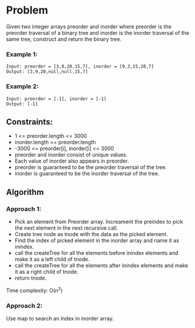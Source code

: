 # Problem

Given two integer arrays preorder and inorder where preorder is the preorder traversal of a binary tree and inorder is the inorder traversal of the same tree, construct and return the binary tree.

### Example 1:

```
Input: preorder = [3,9,20,15,7], inorder = [9,3,15,20,7]
Output: [3,9,20,null,null,15,7]
```

### Example 2:

```
Input: preorder = [-1], inorder = [-1]
Output: [-1]
```

## Constraints:

- 1 <= preorder.length <= 3000
- inorder.length == preorder.length
- -3000 <= preorder[i], inorder[i] <= 3000
- preorder and inorder consist of unique values.
- Each value of inorder also appears in preorder.
- preorder is guaranteed to be the preorder traversal of the tree.
- inorder is guaranteed to be the inorder traversal of the tree.

## Algorithm

### Approach 1:

- Pick an element from Preorder array. Increament the preindex to pick the next element in the next recursive call.
- Create tree node as tnode with the data as the picked element.
- Find the index of picked element in the inorder array and name it as inindex.
- call the createTree for all the elements before inindex elements and make it as a left child of tnode.
- call the createTree for all the elements after inindex elements and make it as a right child of tnode.
- return tnode.

Time complexity: O(n<sup>2</sup>)

### Approach 2:

Use map to search an index in inorder array.
